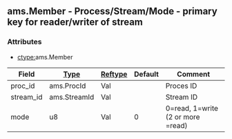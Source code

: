 ## ams.Member - Process/Stream/Mode - primary key for reader/writer of stream


### Attributes
<a href="#attributes"></a>
<!-- dev.mdmark  mdmark:MDSECTION  state:BEG_AUTO  param:Attributes -->
* [ctype:](/txt/ssimdb/dmmeta/ctype.md)ams.Member

|Field|[Type](/txt/ssimdb/dmmeta/ctype.md)|[Reftype](/txt/ssimdb/dmmeta/reftype.md)|Default|Comment|
|---|---|---|---|---|
|proc_id|ams.ProcId|Val||Proces ID|
|stream_id|ams.StreamId|Val||Stream ID|
|mode|u8|Val|0|0=read, 1=write (2 or more =read)|

<!-- dev.mdmark  mdmark:MDSECTION  state:END_AUTO  param:Attributes -->

